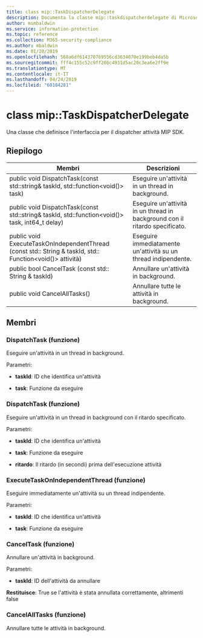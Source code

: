 ```yaml
---
title: class mip::TaskDispatcherDelegate
description: Documenta la classe mip::taskdispatcherdelegate di Microsoft Information Protection (MIP) SDK.
author: msmbaldwin
ms.service: information-protection
ms.topic: reference
ms.collection: M365-security-compliance
ms.author: mbaldwin
ms.date: 01/28/2019
ms.openlocfilehash: 568a6df614370769556cd3634070e199beb4da5b
ms.sourcegitcommit: fff4c155c52c9ff20bc4931d5ac20c3ea6e2ff9e
ms.translationtype: MT
ms.contentlocale: it-IT
ms.lasthandoff: 04/24/2019
ms.locfileid: "60184281"
---
```

# <a name="class-miptaskdispatcherdelegate"></a>class mip::TaskDispatcherDelegate 
Una classe che definisce l'interfaccia per il dispatcher attività MIP SDK.
  
## <a name="summary"></a>Riepilogo
 Membri                        | Descrizioni                                
--------------------------------|---------------------------------------------
public void DispatchTask(const std::string& taskId, std::function\<void()\> task)  |  Eseguire un'attività in un thread in background.
public void DispatchTask(const std::string& taskId, std::function\<void()\> task, int64_t delay)  |  Eseguire un'attività in un thread in background con il ritardo specificato.
public void ExecuteTaskOnIndependentThread (const std:: String & taskId, std:: Function\<void()\> attività)  |  Eseguire immediatamente un'attività su un thread indipendente.
public bool CancelTask (const std:: String & taskId)  |  Annullare un'attività in background.
public void CancelAllTasks()  |  Annullare tutte le attività in background.
  
## <a name="members"></a>Membri
  
### <a name="dispatchtask-function"></a>DispatchTask (funzione)
Eseguire un'attività in un thread in background.

Parametri:  
* **taskId**: ID che identifica un'attività 


* **task**: Funzione da eseguire


  
### <a name="dispatchtask-function"></a>DispatchTask (funzione)
Eseguire un'attività in un thread in background con il ritardo specificato.

Parametri:  
* **taskId**: ID che identifica un'attività 


* **task**: Funzione da eseguire 


* **ritardo**: Il ritardo (in secondi) prima dell'esecuzione attività


  
### <a name="executetaskonindependentthread-function"></a>ExecuteTaskOnIndependentThread (funzione)
Eseguire immediatamente un'attività su un thread indipendente.

Parametri:  
* **taskId**: ID che identifica un'attività 


* **task**: Funzione da eseguire


  
### <a name="canceltask-function"></a>CancelTask (funzione)
Annullare un'attività in background.

Parametri:  
* **taskId**: ID dell'attività da annullare



  
**Restituisce**: True se l'attività è stata annullata correttamente, altrimenti false
  
### <a name="cancelalltasks-function"></a>CancelAllTasks (funzione)
Annullare tutte le attività in background.